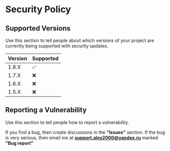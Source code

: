# Security Policy

## Supported Versions

Use this section to tell people about which versions of your project are
currently being supported with security updates.

| Version | Supported          |
| ------- | ------------------ |
| 1.8.X   | :white_check_mark: |
| 1.7.X   | :x:                |
| 1.6.X   | :x:                |
| 1.5.X   | :x:                |

## Reporting a Vulnerability

Use this section to tell people how to report a vulnerability.

If you find a bug, then create discussions in the **"Issues"** section. If the bug is very serious, then email me at **support.alex2000@yandex.ru** marked **"Bug report"**
